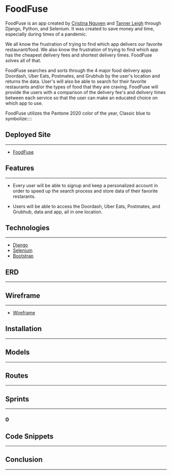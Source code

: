 # FoodFuse

FoodFuse is an app created by [Cristina Nguyen](https://github.com/crnguyen) and [Tanner Leigh](https://github.com/thleigh) through Django, Python, and Selenium. It was created to save money and time, especially during times of a pandemic.

We all know the frustration of trying to find which app delivers our favorite restaurant/food. We also know the frustration of trying to find which app has the cheapest delivery fees and shortest delivery times. FoodFuse solves all of that. 

FoodFuse searches and sorts through the 4 major food delivery apps Doordash, Uber Eats, Postmates, and Grubhub by the user's location and returns the data. User's will also be able to search for their favorite restaurants and/or the types of food that they are craving. FoodFuse will provide the users with a comparison of the delivery fee's and delivery times between each service so that the user can make an educated choice on which app to use.

FoodFuse utilizes the Pantone 2020 color of the year, Classic blue to symbolize::::

## Deployed Site
---
* [FoodFuse]()

## Features
---
* Every user will be able to signup and keep a personalized account in order to speed up the search process and store data of their favorite restarants.

* Users will be able to access the Doordash, Uber Eats, Postmates, and Grubhub, data and app, all in one location.

## Technologies
---
* [Django](https://www.djangoproject.com/)
* [Selenium](https://www.selenium.dev/)
* [Bootstrap](https://getbootstrap.com/)

## ERD
---
## Wireframe
---
* [Wireframe](https://whimsical.com/8ZG1we7qiPufc8D7ZoJwhb)

## Installation
---

## Models
---

## Routes
---

## Sprints
---
### 0

## Code Snippets
---

## Conclusion
---